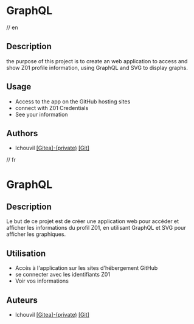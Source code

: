 # GraphQL
// en
## Description
the purpose of this project is to create an web application to access and show Z01 profile information, using GraphQL and SVG to display graphs.

## Usage
- Access to the app on the GitHub hosting sites
- connect with Z01 Credentials
- See your information

## Authors

- lchouvil [[Gitea]-(private)](https://zone01normandie.org/git/lchouvil) [[Git]](https://github.com/lchouville)

// fr
# GraphQL

## Description
Le but de ce projet est de créer une application web pour accéder et afficher les informations du profil Z01, en utilisant GraphQL et SVG pour afficher les graphiques.

## Utilisation
- Accès à l'application sur les sites d'hébergement GitHub
- se connecter avec les identifiants Z01
- Voir vos informations

## Auteurs

- lchouvil [[Gitea]-(private)](https://zone01normandie.org/git/lchouvil) [[Git]](https://github.com/lchouville)
